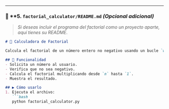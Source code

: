 
---

### 📁 **5. `factorial_calculator/README.md` *(Opcional adicional)*

> *Si deseas incluir el programa del factorial como un proyecto aparte, aquí tienes su README.*

```markdown
# 🔢 Calculadora de Factorial

Calcula el factorial de un número entero no negativo usando un bucle `while`.

## 🧩 Funcionalidad
- Solicita un número al usuario.
- Verifica que no sea negativo.
- Calcula el factorial multiplicando desde `n` hasta `1`.
- Muestra el resultado.

## ▶️ Cómo usarlo
1. Ejecuta el archivo:
   ```bash
   python factorial_calculator.py